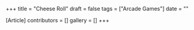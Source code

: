 +++
title = "Cheese Roll"
draft = false
tags = ["Arcade Games"]
date = ""

[Article]
contributors = []
gallery = []
+++